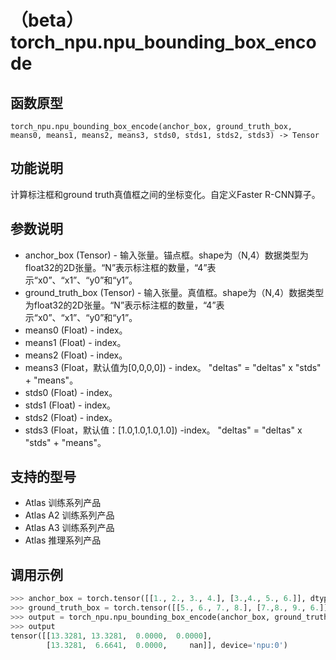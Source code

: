 # （beta）torch_npu.npu_bounding_box_encode

## 函数原型

```
torch_npu.npu_bounding_box_encode(anchor_box, ground_truth_box, means0, means1, means2, means3, stds0, stds1, stds2, stds3) -> Tensor
```

## 功能说明

计算标注框和ground truth真值框之间的坐标变化。自定义Faster R-CNN算子。

## 参数说明

- anchor_box (Tensor) - 输入张量。锚点框。shape为（N,4）数据类型为float32的2D张量。“N”表示标注框的数量，“4”表示“x0”、“x1”、“y0”和“y1”。
- ground_truth_box (Tensor) - 输入张量。真值框。shape为（N,4）数据类型为float32的2D张量。“N”表示标注框的数量，“4”表示“x0”、“x1”、“y0”和“y1”。
- means0 (Float) - index。
- means1 (Float) - index。
- means2 (Float) - index。
- means3 (Float，默认值为[0,0,0,0]) - index。 "deltas" = "deltas" x "stds" + "means"。
- stds0 (Float) - index。
- stds1 (Float) - index。
- stds2 (Float) - index。
- stds3 (Float，默认值：[1.0,1.0,1.0,1.0]) -index。 "deltas" = "deltas" x "stds" + "means"。

## 支持的型号

- <term>Atlas 训练系列产品</term>
- <term>Atlas A2 训练系列产品</term>
- <term>Atlas A3 训练系列产品</term>
- <term>Atlas 推理系列产品</term>

## 调用示例

```python
>>> anchor_box = torch.tensor([[1., 2., 3., 4.], [3.,4., 5., 6.]], dtype = torch.float32).to("npu")
>>> ground_truth_box = torch.tensor([[5., 6., 7., 8.], [7.,8., 9., 6.]], dtype = torch.float32).to("npu")
>>> output = torch_npu.npu_bounding_box_encode(anchor_box, ground_truth_box, 0, 0, 0, 0, 0.1, 0.1, 0.2, 0.2)
>>> output
tensor([[13.3281, 13.3281,  0.0000,  0.0000],
        [13.3281,  6.6641,  0.0000,     nan]], device='npu:0')
```

